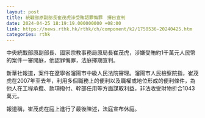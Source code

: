 ```yaml
---
layout: post
title: 統戰部原副部長崔茂虎涉受賄認罪悔罪　擇日宣判
date: 2024-04-25 18:19:19.000000000 +08:00
link: https://news.rthk.hk/rthk/ch/component/k2/1750536-20240425.htm
categories: rthk
---
```


中央統戰部原副部長、國家宗教事務局原局長崔茂虎，涉嫌受賄約1千萬元人民幣的案件一審開庭，他認罪悔罪，法庭擇期宣判。

新華社報道，案件在遼寧省瀋陽市中級人民法院審理。瀋陽市人民檢察院指，崔茂虎在2007年至去年，利用多個職務上的便利以及職權或地位形成的便利條件，為他人在工程承攬、款項撥付、幹部任用等方面謀取利益，非法收受財物折合1043萬元。

報道稱，崔茂虎在庭上進行了最後陳述，法庭宣布休庭。
